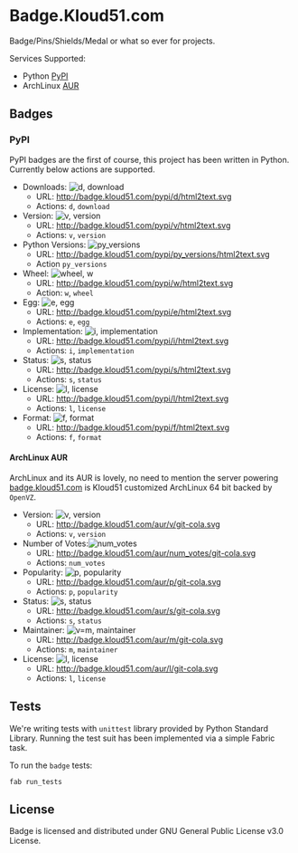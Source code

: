 # Badge.Kloud51.com

Badge/Pins/Shields/Medal or what so ever for projects.

Services Supported:

* Python [PyPI](https://pypi.python.org/)
* ArchLinux [AUR](https://aur.archlinux.org/)


## Badges

### PyPI

PyPI badges are the first of course, this project has been written in Python.
Currently below actions are supported.


* Downloads: ![d, download](http://badge.kloud51.com/pypi/d/html2text.svg)
  * URL:  http://badge.kloud51.com/pypi/d/html2text.svg
  * Actions: `d`, `download`
* Version: ![v, version](http://badge.kloud51.com/pypi/v/html2text.svg)
  * URL: http://badge.kloud51.com/pypi/v/html2text.svg
  * Actions: `v`, `version`
* Python Versions: ![py_versions](http://badge.kloud51.com/pypi/py_versions/html2text.svg)
  * URL: http://badge.kloud51.com/pypi/py_versions/html2text.svg
  * Action `py_versions`
* Wheel: ![wheel, w](http://badge.kloud51.com/pypi/w/html2text.svg)
  * URL: http://badge.kloud51.com/pypi/w/html2text.svg
  * Action: `w`, `wheel`
* Egg: ![e, egg](http://badge.kloud51.com/pypi/e/html2text.svg)
  * URL: http://badge.kloud51.com/pypi/e/html2text.svg
  * Actions: `e`, `egg`
* Implementation: ![i, implementation](http://badge.kloud51.com/pypi/i/html2text.svg)
  * URL: http://badge.kloud51.com/pypi/i/html2text.svg
  * Actions: `i`, `implementation`
* Status: ![s, status](http://badge.kloud51.com/pypi/s/html2text.svg)
  * URL: http://badge.kloud51.com/pypi/s/html2text.svg
  * Actions: `s`, `status`
* License: ![l, license](http://badge.kloud51.com/pypi/l/html2text.svg) 
  * URL: http://badge.kloud51.com/pypi/l/html2text.svg
  * Actions: `l`, `license`
* Format: ![f, format](http://badge.kloud51.com/pypi/f/html2text.svg)
  * URL: http://badge.kloud51.com/pypi/f/html2text.svg
  * Actions: `f`, `format`


#### ArchLinux AUR

ArchLinux and its AUR is lovely, no need to mention the server powering [badge.kloud51.com](http://badge.kloud51.com)
is Kloud51 customized ArchLinux 64 bit backed by `OpenVZ`.

* Version: ![v, version](http://badge.kloud51.com/aur/v/git-cola.svg)
  * URL: http://badge.kloud51.com/aur/v/git-cola.svg
  * Actions: `v`, `version`
* Number of Votes:![num_votes](http://badge.kloud51.com/aur/num_votes/git-cola.svg)
  * URL: http://badge.kloud51.com/aur/num_votes/git-cola.svg
  * Actions: `num_votes`
* Popularity: ![p, popularity](http://badge.kloud51.com/aur/p/git-cola.svg)
  * URL: http://badge.kloud51.com/aur/p/git-cola.svg
  * Actions: `p`, `popularity`
* Status: ![s, status](http://badge.kloud51.com/aur/s/git-cola.svg)
  * URL: http://badge.kloud51.com/aur/s/git-cola.svg
  * Actions: `s`, `status`
* Maintainer: ![v=m, maintainer](http://badge.kloud51.com/aur/m/git-cola.svg)
  * URL: http://badge.kloud51.com/aur/m/git-cola.svg
  * Actions: `m`, `maintainer`
* License: ![l, license](http://badge.kloud51.com/aur/l/git-cola.svg)
  * URL: http://badge.kloud51.com/aur/l/git-cola.svg
  * Actions: `l`, `license`



## Tests

We're writing tests with `unittest` library provided by Python Standard Library.
Running the test suit has been implemented via a simple Fabric task.

To run the `badge` tests:

```
fab run_tests
```

## License

Badge is licensed and distributed under GNU General Public License v3.0 License.
